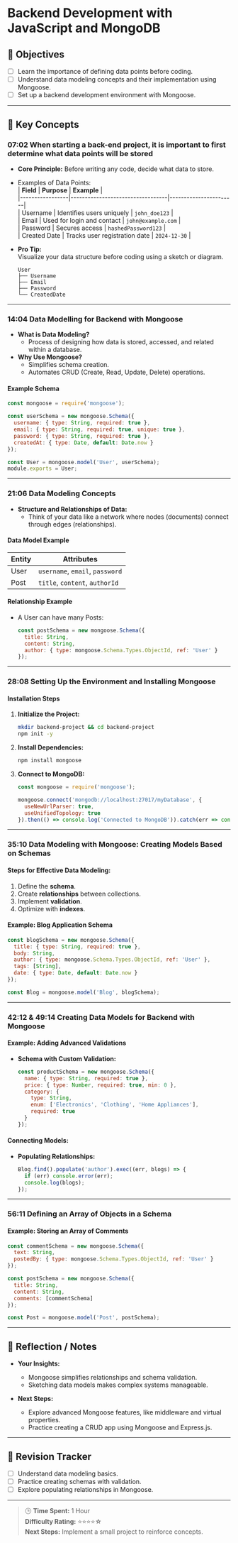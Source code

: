 <!-- Here's the detailed Markdown notes with structured content, snippets, tables, and visuals based on the provided timestamps: -->

# Backend Development with JavaScript and MongoDB  
## 📝 Objectives  
- [ ] Learn the importance of defining data points before coding.  
- [ ] Understand data modeling concepts and their implementation using Mongoose.  
- [ ] Set up a backend development environment with Mongoose.  

---

## 📖 Key Concepts  

### 07:02 When starting a back-end project, it is important to first determine what data points will be stored  
- **Core Principle:** Before writing any code, decide what data to store.  
- Examples of Data Points:  
  | **Field**      | **Purpose**                      | **Example**           |  
  |-----------------|----------------------------------|-----------------------|  
  | Username        | Identifies users uniquely       | `john_doe123`         |  
  | Email           | Used for login and contact      | `john@example.com`    |  
  | Password        | Secures access                  | `hashedPassword123`   |  
  | Created Date    | Tracks user registration date   | `2024-12-30`          |  

- **Pro Tip:**  
  Visualize your data structure before coding using a sketch or diagram.  
  ```  
  User  
  ├── Username  
  ├── Email  
  ├── Password  
  └── CreatedDate  
  ```

---

### 14:04 Data Modelling for Backend with Mongoose  
- **What is Data Modeling?**  
  - Process of designing how data is stored, accessed, and related within a database.  
- **Why Use Mongoose?**  
  - Simplifies schema creation.  
  - Automates CRUD (Create, Read, Update, Delete) operations.  

#### Example Schema  
```javascript
const mongoose = require('mongoose');  

const userSchema = new mongoose.Schema({  
  username: { type: String, required: true },  
  email: { type: String, required: true, unique: true },  
  password: { type: String, required: true },  
  createdAt: { type: Date, default: Date.now }  
});  

const User = mongoose.model('User', userSchema);  
module.exports = User;  
```

---

### 21:06 Data Modeling Concepts  
- **Structure and Relationships of Data:**  
  - Think of your data like a network where nodes (documents) connect through edges (relationships).  

#### Data Model Example  
| **Entity**      | **Attributes**                   |  
|------------------|----------------------------------|  
| User             | `username`, `email`, `password` |  
| Post             | `title`, `content`, `authorId`  |  

#### Relationship Example  
- A User can have many Posts:  
  ```javascript
  const postSchema = new mongoose.Schema({  
    title: String,  
    content: String,  
    author: { type: mongoose.Schema.Types.ObjectId, ref: 'User' }  
  });  
  ```

---

### 28:08 Setting Up the Environment and Installing Mongoose  
#### Installation Steps  
1. **Initialize the Project:**  
   ```bash  
   mkdir backend-project && cd backend-project  
   npm init -y  
   ```  
2. **Install Dependencies:**  
   ```bash  
   npm install mongoose  
   ```  
3. **Connect to MongoDB:**  
   ```javascript  
   const mongoose = require('mongoose');  

   mongoose.connect('mongodb://localhost:27017/myDatabase', {  
     useNewUrlParser: true,  
     useUnifiedTopology: true  
   }).then(() => console.log('Connected to MongoDB')).catch(err => console.error(err));  
   ```  

---

### 35:10 Data Modeling with Mongoose: Creating Models Based on Schemas  
#### Steps for Effective Data Modeling:  
1. Define the **schema**.  
2. Create **relationships** between collections.  
3. Implement **validation**.  
4. Optimize with **indexes**.  

#### Example: Blog Application Schema  
```javascript  
const blogSchema = new mongoose.Schema({  
  title: { type: String, required: true },  
  body: String,  
  author: { type: mongoose.Schema.Types.ObjectId, ref: 'User' },  
  tags: [String],  
  date: { type: Date, default: Date.now }  
});  

const Blog = mongoose.model('Blog', blogSchema);  
```

---

### 42:12 & 49:14 Creating Data Models for Backend with Mongoose  
#### Example: Adding Advanced Validations  
- **Schema with Custom Validation:**  
  ```javascript  
  const productSchema = new mongoose.Schema({  
    name: { type: String, required: true },  
    price: { type: Number, required: true, min: 0 },  
    category: {  
      type: String,  
      enum: ['Electronics', 'Clothing', 'Home Appliances'],  
      required: true  
    }  
  });  
  ```  

#### Connecting Models:  
- **Populating Relationships:**  
  ```javascript  
  Blog.find().populate('author').exec((err, blogs) => {  
    if (err) console.error(err);  
    console.log(blogs);  
  });  
  ```

---

### 56:11 Defining an Array of Objects in a Schema  
#### Example: Storing an Array of Comments  
```javascript  
const commentSchema = new mongoose.Schema({  
  text: String,  
  postedBy: { type: mongoose.Schema.Types.ObjectId, ref: 'User' }  
});  

const postSchema = new mongoose.Schema({  
  title: String,  
  content: String,  
  comments: [commentSchema]  
});  

const Post = mongoose.model('Post', postSchema);  
```  

---

## 📌 Reflection / Notes  
- **Your Insights:**  
  - Mongoose simplifies relationships and schema validation.  
  - Sketching data models makes complex systems manageable.  

- **Next Steps:**  
  - Explore advanced Mongoose features, like middleware and virtual properties.  
  - Practice creating a CRUD app using Mongoose and Express.js.  

---

## 🚀 Revision Tracker  
- [ ] Understand data modeling basics.  
- [ ] Practice creating schemas with validation.  
- [ ] Explore populating relationships in Mongoose.  

---
> 🕒 **Time Spent:** 1 Hour  
> **Difficulty Rating:** ⭐⭐⭐⭐☆  
> **Next Steps:** Implement a small project to reinforce concepts.


<!-- - Let me know if you'd like additional elements or modifications! -->